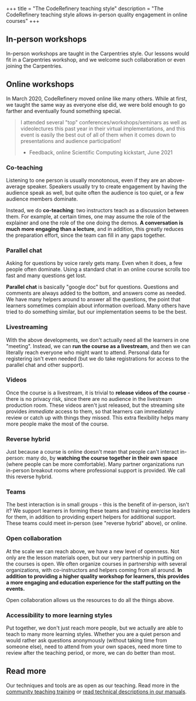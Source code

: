 +++
title = "The CodeRefinery teaching style"
description = "The CodeRefinery teaching style allows in-person quality engagement in online courses"
+++

## In-person workshops

In-person workshops are taught in the Carpentries style.  Our lessons
would fit in a Carpentries workshop, and we welcome such collaboration
or even joining the Carpentries.


## Online workshops

In March 2020, CodeRefinery moved online like many others.  While at
first, we taught the same way as everyone else did, we were bold
enough to go farther and eventually found something special.

> I attended several "top" conferences/workshops/seminars as well as
> videolectures this past year in their virtual implementations, and
> this event is easily the best out of all of them when it comes down
> to presentations and audience participation!
>
> - Feedback, online Scientific Computing kickstart, June 2021

### Co-teaching

Listening to one person is usually monotonous, even if they are an
above-average speaker.  Speakers usually try to create engagement by
having the audience speak as well, but quite often the audience is too
quiet, or a few audience members dominate.

Instead, we do **co-teaching**: two instructors teach as a discussion
between them.  For example, at certain times, one may assume the role
of the explainer and one the role of the one doing the demos.  **A
conversation is much more engaging than a lecture**, and in addition,
this greatly reduces the preparation effort, since the team can fill
in any gaps together.

### Parallel chat

Asking for questions by voice rarely gets many.  Even when it does, a
few people often dominate.  Using a standard chat in an online course
scrolls too fast and many questions get lost.

**Parallel chat** is basically "google doc" but for questions.
Questions and comments are always added to the bottom, and answers
come as needed.  We have many helpers around to answer all the
questions, the point that learners sometimes complain about
information overload.  Many others have tried to do something similar,
but our implementation seems to be the best.

### Livestreaming

With the above developments, we don't actually need all the learners
in one "meeting".  Instead, we can **run the course as a livestream**, and
then we can literally reach everyone who might want to attend.
Personal data for registering isn't even needed (but we do take
registrations for access to the parallel chat and other support).

### Videos

Once the course is a livestream, it is trivial to **release videos of
the course** - there is no privacy risk, since there are no audience in
the livestream production room.  These videos aren't just released,
but the streaming site provides *immediate* access to them, so that
learners can immediately review or catch up with things they missed.
This extra flexibility helps many more people make the most of the course.

### Reverse hybrid

Just because a course is online doesn't mean that people can't
interact in-person: many do, by **watching the course together in
their own space** (where people can be more comfortable).  Many
partner organizations run in-person breakout rooms where professional
support is provided.  We call this reverse hybrid.

### Teams

The best interaction is in small groups - this is the benefit of
in-person, isn't it?  We support learners in forming these teams and
training exercise leaders for them, in addition to providing expert
helpers for additional support.  These teams could meet in-person (see
"reverse hybrid" above), or online.


### Open collaboration

At the scale we can reach above, we have a new level of openness.  Not
only are the lesson materials open, but our very partnership in
putting on the courses is open.  We often organize courses in
partnership with several organizations, with co-instructors and
helpers coming from all around.  **In addition to providing a higher
quality workshop for learners, this provides a more engaging and
education experience for the staff putting on the events.**

Open collaboration allows us the resources to do all the things above.

### Accessibility to more learning styles

Put together, we don't just reach more people, but we actually are
able to teach to many more learning styles.  Whether you are a quiet
person and would rather ask questions anonymously (without taking time
from someone else), need to attend from your own spaces, need more
time to review after the teaching period, or more, we can do better
than most.


## Read more

Our techniques and tools are as open as our teaching.  Read more in
the [community teaching
training](@/join/community-teaching-training.md) or [read technical
descriptions in our manuals](https://coderefinery.github.io/manuals/).
